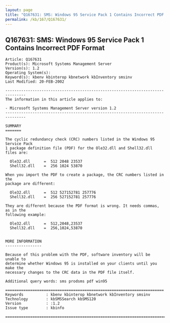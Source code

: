 ```yaml
---
layout: page
title: "Q167631: SMS: Windows 95 Service Pack 1 Contains Incorrect PDF Format"
permalink: /kb/167/Q167631/
---
```


## Q167631: SMS: Windows 95 Service Pack 1 Contains Incorrect PDF Format

	Article: Q167631
	Product(s): Microsoft Systems Management Server
	Version(s): 1.2
	Operating System(s): 
	Keyword(s): kbenv kbinterop kbnetwork kbInventory smsinv
	Last Modified: 20-FEB-2002
	
	-------------------------------------------------------------------------------
	The information in this article applies to:
	
	- Microsoft Systems Management Server version 1.2 
	-------------------------------------------------------------------------------
	
	SUMMARY
	=======
	
	The cyclic redundancy check (CRC) numbers listed in the Windows 95 Service Pack
	1 package definition file (PDF) for the Ole32.dll and Shell32.dll files are:
	
	  Ole32.dll      =  512 2048 23537
	  Shell32.dll    =  256 1024 53870
	
	When you import the PDF to create a package, the CRC numbers listed in the
	package are different:
	
	  Ole32.dll      =  512 527152781 257776
	  Shell32.dll    =  256 527152781 257776
	
	They are different because the PDF format is wrong. It needs commas, as in the
	following example:
	
	  Ole32.dll      =  512,2048,23537
	  Shell32.dll    =  256,1024,53870
	
	
	MORE INFORMATION
	----------------
	
	Because of this problem with the PDF, software inventory will be unable to
	determine whether Windows 95 is installed on your clients until you make the
	necessary changes to the CRC data in the PDF file itself.
	
	Additional query words: sms prodsms pdf win95
	
	======================================================================
	Keywords          : kbenv kbinterop kbnetwork kbInventory smsinv 
	Technology        : kbSMSSearch kbSMS120
	Version           : :1.2
	Issue type        : kbinfo
	
	=============================================================================
	
